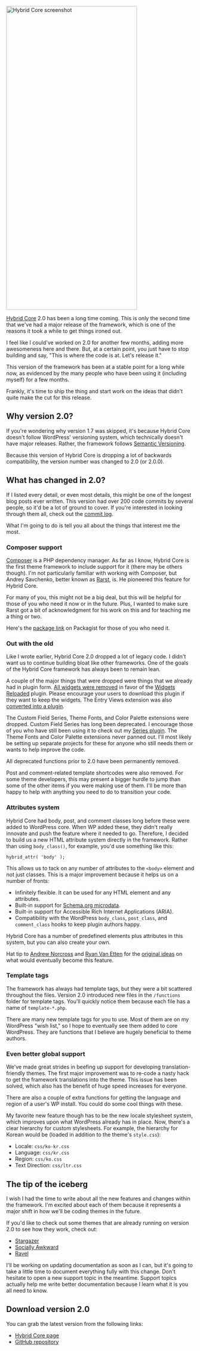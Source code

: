 <a href="http://themehybrid.com/hybrid-core"><img src="http://themehybrid.com/blog/wp-content/uploads/2014/07/hybrid-core-tall.png" alt="Hybrid Core screenshot" width="350" height="812" class="alignright size-full wp-image-2431" /></a>

[Hybrid Core](http://themehybrid.com/hybrid-core) 2.0 has been a long time coming.  This is only the second time that we've had a major release of the framework, which is one of the reasons it took a while to get things ironed out.

I feel like I could've worked on 2.0 for another few months, adding more awesomeness here and there.  But, at a certain point, you just have to stop building and say, "This is where the code is at. Let's release it."

This version of the framework has been at a stable point for a long while now, as evidenced by the many people who have been using it (including myself) for a few months.  

Frankly, it's time to ship the thing and start work on the ideas that didn't quite make the cut for this release.

## Why version 2.0? ##

If you're wondering why version 1.7 was skipped, it's because Hybrid Core doesn't follow WordPress' versioning system, which technically doesn't have major releases.  Rather, the framework follows [Semantic Versioning](http://semver.org).

Because this version of Hybrid Core is dropping a lot of backwards compatibility, the version number was changed to 2.0 (or 2.0.0).

## What has changed in 2.0? ##

If I listed every detail, or even most details, this might be one of the longest blog posts ever written.  This version had over 200 code commits by several people, so it'd be a lot of ground to cover.  If you're interested in looking through them all, check out the [commit log](https://github.com/justintadlock/hybrid-core/commits/2.0.0).

What I'm going to do is tell you all about the things that interest me the most.

### Composer support

[Composer](https://getcomposer.org/) is a PHP dependency manager.  As far as I know, Hybrid Core is the first  theme framework to include support for it (there may be others though).  I'm not particularly familiar with working with Composer, but Andrey Savchenko, better known as [Rarst](https://twitter.com/Rarst), is.  He pioneered this feature for Hybrid Core.

For many of you, this might not be a big deal, but this will be helpful for those of you who need it now or in the future.  Plus, I wanted to make sure Rarst got a bit of acknowledgment for his work on this and for teaching me a thing or two.

Here's the [package link](https://packagist.org/packages/justintadlock/hybrid-core) on Packagist for those of you who need it.

### Out with the old

Like I wrote earlier, Hybrid Core 2.0 dropped a lot of legacy code.  I didn't want us to continue building bloat like other frameworks.  One of the goals of the Hybrid Core framework has always been to remain lean.

A couple of the major things that were dropped were things that we already had in plugin form.  [All widgets were removed](http://themehybrid.com/weblog/where-oh-where-have-my-widgets-gone) in favor of the [Widgets Reloaded](http://themehybrid.com/plugins/widgets-reloaded) plugin.  Please encourage your users to download this plugin if they want to keep the widgets.  The Entry Views extension was also [converted into a plugin](http://themehybrid.com/weblog/entry-views-wordpress-plugin).

The Custom Field Series, Theme Fonts, and Color Palette extensions were dropped.  Custom Field Series has long been deprecated.  I encourage those of you who have still been using it to check out my [Series plugin](http://wordpress.org/plugins/series).  The Theme Fonts and Color Palette extensions never panned out.  I'll most likely be setting up separate projects for these for anyone who still needs them or wants to help improve the code.

All deprecated functions prior to 2.0 have been permanently removed.  

Post and comment-related template shortcodes were also removed. For some theme developers, this may present a bigger hurdle to jump than some of the other items if you were making use of them.  I'll be more than happy to help with anything you need to do to transition your code.

### Attributes system

Hybrid Core had body, post, and comment classes long before these were added to WordPress core.  When WP added these, they didn't really innovate and push the feature where it needed to go.  Therefore, I decided to build us a new HTML attribute system directly in the framework.  Rather than using `body_class()`, for example, you'd use something like this:

	hybrid_attr( 'body' );

This allows us to tack on any number of attributes to the `<body>` element and not just classes.  This is a major improvement because it helps us on a number of fronts:

* Infinitely flexible. It can be used for any HTML element and any attributes.
* Built-in support for [Schema.org microdata](http://schema.org).
* Built-in support for Accessible Rich Internet Applications (ARIA).
* Compatibility with the WordPress `body_class`, `post_class`, and `comment_class` hooks to keep plugin authors happy.

Hybrid Core has a number of predefined elements plus attributes in this system, but you can also create your own.

Hat tip to [Andrew Norcross](http://andrewnorcross.com) and [Ryan Van Etten](http://ryanve.com/) for the [original ideas](https://github.com/justintadlock/hybrid-core/issues/17) on what would eventually become this feature.

### Template tags

The framework has always had template tags, but they were a bit scattered throughout the files.  Version 2.0 introduced new files in the `/functions` folder for template tags.  You'll quickly notice them because each file has a name of `template-*.php`.

There are many new template tags for you to use.  Most of them are on my WordPress "wish list," so I hope to eventually see them added to core WordPress.  They are functions that I believe are hugely beneficial to theme authors.

### Even better global support

We've made great strides in beefing up support for developing translation-friendly themes.  The first major improvement was to re-code a nasty hack to get the framework translations into the theme.  This issue has been solved, which also has the benefit of huge speed increases for everyone.

There are also a couple of extra functions for getting the language and region of a user's WP install.  You could do some cool things with these.

My favorite new feature though has to be the new locale stylesheet system, which improves upon what WordPress already has in place.  Now, there's a clear hierarchy for custom stylesheets.  For example, the hierarchy for Korean would be (loaded in addition to the theme's `style.css`):

* Locale: `css/ko-kr.css`
* Language: `css/kr.css`
* Region: `css/ko.css`
* Text Direction: `css/ltr.css`

## The tip of the iceberg

I wish I had the time to write about all the new features and changes within the framework. I'm excited about each of them because it represents a major shift in how we'll be coding themes in the future.

If you'd like to check out some themes that are already running on version 2.0 to see how they work, check out:

* [Stargazer](http://themehybrid.com/themes/stargazer)
* [Socially Awkward](http://themehybrid.com/themes/socially-awkward)
* [Ravel](http://themehybrid.com/themes/ravel)

I'll be working on updating documentation as soon as I can, but it's going to take a little time to document everything fully with this change.  Don't hesitate to open a new support topic in the meantime.  Support topics actually help me write better documentation because I learn what it is you all need to know.

## Download version 2.0

You can grab the latest version from the following links:

* [Hybrid Core page](http://themehybrid.com/hybrid-core)
* [GitHub repository](https://github.com/justintadlock/hybrid-core)